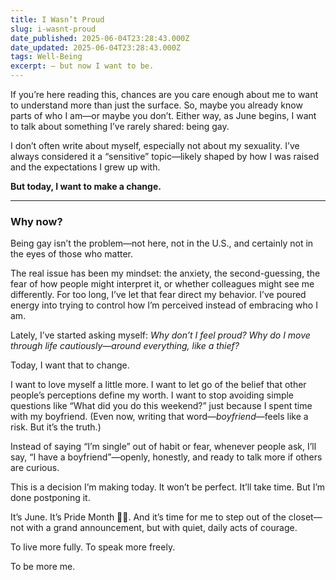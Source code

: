 ```yaml
---
title: I Wasn’t Proud
slug: i-wasnt-proud
date_published: 2025-06-04T23:28:43.000Z
date_updated: 2025-06-04T23:28:43.000Z
tags: Well-Being
excerpt: — but now I want to be.
---
```


If you’re here reading this, chances are you care enough about me to want to understand more than just the surface. So, maybe you already know parts of who I am—or maybe you don’t. Either way, as June begins, I want to talk about something I’ve rarely shared: being gay.

I don’t often write about myself, especially not about my sexuality. I’ve always considered it a “sensitive” topic—likely shaped by how I was raised and the expectations I grew up with.

**But today, I want to make a change.**

---

### **Why now?**

Being gay isn’t the problem—not here, not in the U.S., and certainly not in the eyes of those who matter.

The real issue has been my mindset: the anxiety, the second-guessing, the fear of how people might interpret it, or whether colleagues might see me differently. For too long, I’ve let that fear direct my behavior. I’ve poured energy into trying to control how I’m perceived instead of embracing who I am.

Lately, I’ve started asking myself: *Why don’t I feel proud? Why do I move through life cautiously—around everything, like a thief?*

Today, I want that to change.

I want to love myself a little more. I want to let go of the belief that other people’s perceptions define my worth. I want to stop avoiding simple questions like “What did you do this weekend?” just because I spent time with my boyfriend. (Even now, writing that word—*boyfriend*—feels like a risk. But it’s the truth.)

Instead of saying “I’m single” out of habit or fear, whenever people ask, I’ll say, “I have a boyfriend”—openly, honestly, and ready to talk more if others are curious.

This is a decision I’m making today. It won’t be perfect. It’ll take time. But I’m done postponing it.

It’s June. It’s Pride Month 🏳️‍🌈. And it’s time for me to step out of the closet—not with a grand announcement, but with quiet, daily acts of courage.

To live more fully. To speak more freely. 

To be more me.

